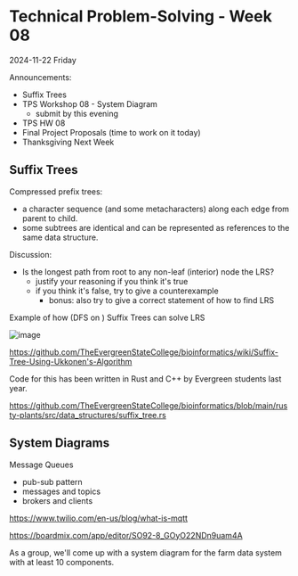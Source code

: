 # Technical Problem-Solving - Week 08
2024-11-22 Friday

Announcements:
* Suffix Trees
* TPS Workshop 08 - System Diagram
  * submit by this evening
* TPS HW 08
* Final Project Proposals (time to work on it today)
* Thanksgiving Next Week

## Suffix Trees

Compressed prefix trees:
* a character sequence (and some metacharacters) along each edge from parent to child.
* some subtrees are identical and can be represented as references to the same data structure.

Discussion:
* Is the longest path from root to any non-leaf (interior) node the LRS?
  * justify your reasoning if you think it's true
  * if you think it's false, try to give a counterexample
    * bonus: also try to give a correct statement of how to find LRS

Example of how (DFS on ) Suffix Trees can solve LRS 

![image](https://github.com/user-attachments/assets/2631ca3d-6c73-4da5-96ea-de72d65f1b94)

https://github.com/TheEvergreenStateCollege/bioinformatics/wiki/Suffix-Tree-Using-Ukkonen's-Algorithm

Code for this has been written in Rust and C++ by Evergreen students last year.

https://github.com/TheEvergreenStateCollege/bioinformatics/blob/main/rusty-plants/src/data_structures/suffix_tree.rs

## System Diagrams

Message Queues 
* pub-sub pattern
* messages and topics
* brokers and clients

https://www.twilio.com/en-us/blog/what-is-mqtt

https://boardmix.com/app/editor/SO92-8_GOyO22NDn9uam4A

As a group, we'll come up with a system diagram for the farm data system with at least 10 components.

